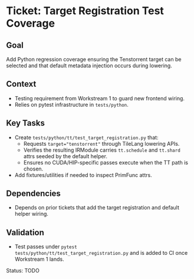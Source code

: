 # Ticket: Target Registration Test Coverage

## Goal
Add Python regression coverage ensuring the Tenstorrent target can be selected and that default metadata injection occurs during lowering.

## Context
- Testing requirement from Workstream 1 to guard new frontend wiring.
- Relies on pytest infrastructure in `tests/python`.

## Key Tasks
- Create `tests/python/tt/test_target_registration.py` that:
  - Requests `target="tenstorrent"` through TileLang lowering APIs.
  - Verifies the resulting IRModule carries `tt.schedule` and `tt.shard` attrs seeded by the default helper.
  - Ensures no CUDA/HIP-specific passes execute when the TT path is chosen.
- Add fixtures/utilities if needed to inspect PrimFunc attrs.

## Dependencies
- Depends on prior tickets that add the target registration and default helper wiring.

## Validation
- Test passes under `pytest tests/python/tt/test_target_registration.py` and is added to CI once Workstream 1 lands.

Status: TODO
